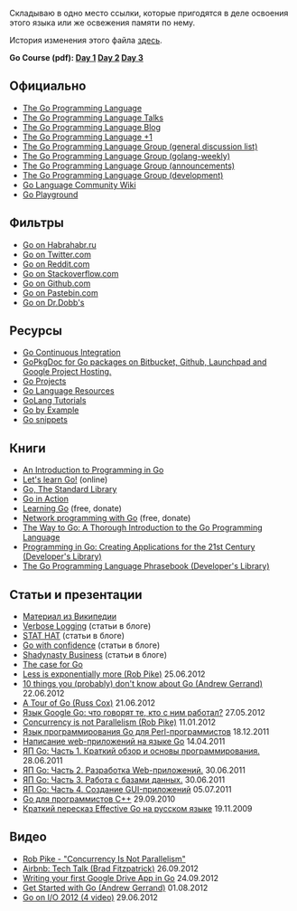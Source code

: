 Складываю в одно место ссылки, которые пригодятся в деле освоения этого языка или же освежения памяти по нему.

История изменения этого файла [здесь](https://github.com/runningmaster/runningmaster.github.com/commits/master/txt/go-links.md).

**Go Course (pdf): [Day 1](http://go.googlecode.com/hg-history/release-branch.r60/doc/GoCourseDay1.pdf) [Day 2](http://go.googlecode.com/hg-history/release-branch.r60/doc/GoCourseDay2.pdf) [Day 3](http://go.googlecode.com/hg-history/release-branch.r60/doc/GoCourseDay3.pdf)**

## Официально
* [The Go Programming Language](http://golang.org/)
* [The Go Programming Language Talks](http://talks.golang.org/)
* [The Go Programming Language Blog](http://blog.golang.org/)
* [The Go Programming Language +1](https://plus.google.com/u/0/101406623878176903605/posts)
* [The Go Programming Language Group (general discussion list)](https://groups.google.com/forum/?fromgroups#!forum/golang-nuts)
* [The Go Programming Language Group (golang-weekly)](https://groups.google.com/forum/#!forum/golang-weekly)
* [The Go Programming Language Group (announcements)](https://groups.google.com/forum/#!forum/golang-announce)
* [The Go Programming Language Group (development)](https://groups.google.com/forum/?fromgroups#!forum/golang-dev)
* [Go Language Community Wiki](http://code.google.com/p/go-wiki/w/list)
* [Go Playground](http://play.golang.org/)

## Фильтры
* [Go on Habrahabr.ru](http://habrahabr.ru/hub/go/posts/)
* [Go on Twitter.com](http://twitter.com/#!/go_nuts)
* [Go on Reddit.com](http://www.reddit.com/r/golang/)
* [Go on Stackoverflow.com](http://stackoverflow.com/questions/tagged/go)
* [Go on Github.com](https://github.com/languages/Go)
* [Go on Pastebin.com](http://pastebin.com/archive/go)
* [Go on Dr.Dobb's](http://www.drdobbs.com/sitesearch?sort=publishDate+desc&queryText=Go&type=site)

## Ресурсы
* [Go Continuous Integration](http://goci.me/)
* [GoPkgDoc for Go packages on Bitbucket, Github, Launchpad and Google Project Hosting.](http://go.pkgdoc.org/)
* [Go Projects](http://godashboard.appspot.com/)
* [Go Language Resources](http://go-lang.cat-v.org/)
* [GoLang Tutorials](http://golangtutorials.blogspot.com/2011/05/table-of-contents.html)
* [Go by Example](https://gobyexample.com/)
* [Go snippets](http://gosnip.posterous.com/)

## Книги
* [An Introduction to Programming in Go](http://www.golang-book.com/)
* [Let's learn Go!](http://go-book.appspot.com/) (online)
* [Go, The Standard Library](http://thestandardlibrary.com/go.html)
* [Go in Action](http://manning.com/shaw/)
* [Learning Go](http://www.miek.nl/projects/learninggo/index.html) (free, donate)
* [Network programming with Go](http://jan.newmarch.name/golang/) (free, donate)
* [The Way to Go: A Thorough Introduction to the Go Programming Language](http://www.amazon.com/The-Way-To-Introduction-Programming/dp/1469769166/)
* [Programming in Go: Creating Applications for the 21st Century (Developer's Library)](http://www.amazon.com/Programming-Go-Creating-Applications-Developers/dp/0321774639)
* [The Go Programming Language Phrasebook (Developer's Library)](http://www.amazon.com/Programming-Language-Phrasebook-Developers-Library/dp/0321817141)

## Статьи и презентации
* [Материал из Википедии](http://ru.wikipedia.org/wiki/Golang)
* [Verbose Logging](http://verboselogging.com/) (статьи в блоге)
* [STAT HAT](http://blog.stathat.com/) (статьи в блоге)
* [Go with confidence](http://gowithconfidence.tumblr.com/) (статьи в блоге)
* [Shadynasty Business](http://shadynasty.biz/) (статьи в блоге)
* [The case for Go](https://gist.github.com/3731476)
* [Less is exponentially more (Rob Pike)](http://commandcenter.blogspot.com/2012/06/less-is-exponentially-more.html) 25.06.2012
* [10 things you (probably) don't know about Go (Andrew Gerrand)](http://nf.wh3rd.net/10things/#1) 22.06.2012
* [A Tour of Go (Russ Cox)](http://research.swtch.com/gotour) 21.06.2012
* [Язык Google Go: что говорят те, кто с ним работал?](http://blogerator.ru/page/jazyk-google-go-http-go-ru-chto-govorjat-te-kto-s-nim-rabotal) 27.05.2012
* [Concurrency is not Parallelism (Rob Pike)](http://concur.rspace.googlecode.com/hg/talk/concur.html) 11.01.2012 
* [Язык программирования Go для Perl-программистов](http://www.slideshare.net/andy.sh/go-perl) 18.12.2011
* [Написание web-приложений на языке Go](http://netsago.org/ru/docs/print/1/17) 14.04.2011
* [ЯП Go: Часть 1. Краткий обзор и основы программирования.](http://www.ibm.com/developerworks/ru/library/l-go_01/) 28.06.2011
* [ЯП Go: Часть 2. Разработка Web-приложений.](http://www.ibm.com/developerworks/ru/library/l-go_02/) 30.06.2011
* [ЯП Go: Часть 3. Работа с базами данных.](http://www.ibm.com/developerworks/ru/library/l-go_03/) 30.06.2011
* [ЯП Go: Часть 4. Создание GUI-приложений](http://www.ibm.com/developerworks/ru/library/l-go_04/) 05.07.2011
* [Go для программистов C++](http://netsago.org/ru/docs/print/1/16) 29.09.2010
* [Краткий пересказ Effective Go на русском языке](http://eao197.narod.ru/desc/short_effective_go.html) 19.11.2009

## Видео
* [Rob Pike - "Concurrency Is Not Parallelism"](http://vimeo.com/groups/waza2012/videos/49718712)
* [Airbnb: Tech Talk (Brad Fitzpatrick)](https://www.youtube.com/watch?feature=player_detailpage&v=GHaXN8G10fI) 26.09.2012
* [Writing your first Google Drive App in Go](https://www.youtube.com/watch?feature=player_embedded&v=iyjqL7ZqHfg) 24.09.2012
* [Get Started with Go (Andrew Gerrand)](https://www.youtube.com/watch?feature=player_embedded&v=2KmHtgtEZ1s) 01.08.2012
* [Go on I/O 2012 (4 video)](http://www.arethegovideosupyet.com/) 29.06.2012
